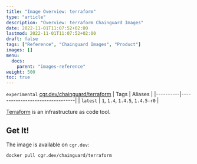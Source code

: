 ```yaml
---
title: "Image Overview: terraform"
type: "article"
description: "Overview: terraform Chainguard Images"
date: 2022-11-01T11:07:52+02:00
lastmod: 2022-11-01T11:07:52+02:00
draft: false
tags: ["Reference", "Chainguard Images", "Product"]
images: []
menu:
  docs:
    parent: "images-reference"
weight: 500
toc: true
---
```


`experimental` [cgr.dev/chainguard/terraform](https://github.com/chainguard-images/images/tree/main/images/terraform)
| Tags     | Aliases                         |
|----------|---------------------------------|
| `latest` | `1`, `1.4`, `1.4.5`, `1.4.5-r0` |



[Terraform](https://github.com/hashicorp/terraform) is an infrastructure as code tool.

## Get It!

The image is available on `cgr.dev`:

```
docker pull cgr.dev/chainguard/terraform
```

